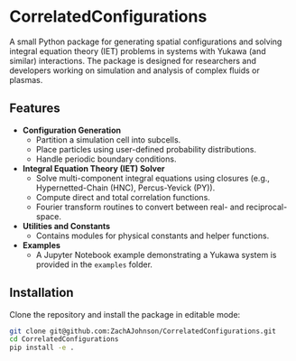 # CorrelatedConfigurations

A small Python package for generating spatial configurations and solving integral equation theory (IET) problems in systems with Yukawa (and similar) interactions. The package is designed for researchers and developers working on simulation and analysis of complex fluids or plasmas.

## Features

- **Configuration Generation**
  - Partition a simulation cell into subcells.
  - Place particles using user-defined probability distributions.
  - Handle periodic boundary conditions.
- **Integral Equation Theory (IET) Solver**
  - Solve multi-component integral equations using closures (e.g., Hypernetted-Chain (HNC), Percus-Yevick (PY)).
  - Compute direct and total correlation functions.
  - Fourier transform routines to convert between real- and reciprocal-space.
- **Utilities and Constants**
  - Contains modules for physical constants and helper functions.
- **Examples**
  - A Jupyter Notebook example demonstrating a Yukawa system is provided in the `examples` folder.

## Installation

Clone the repository and install the package in editable mode:

```bash
git clone git@github.com:ZachAJohnson/CorrelatedConfigurations.git
cd CorrelatedConfigurations
pip install -e .
